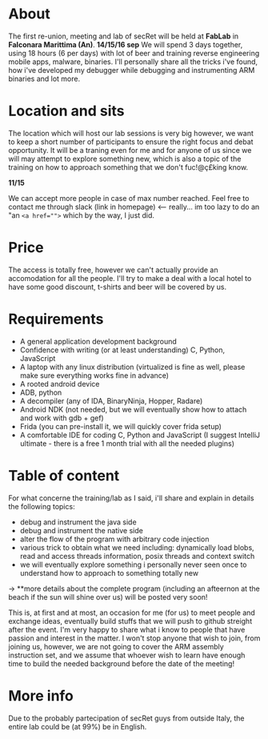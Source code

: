 <!-- TITLE: secRet (Sep 2018) -->

# About
The first re-union, meeting and lab of secRet will be held at **FabLab** in **Falconara Marittima (An)**. **14/15/16 sep**
We will spend 3 days together, using 18 hours (6 per days) with lot of beer and training reverse engineering mobile apps, malware, binaries.
I'll personally share all the tricks i've found, how i've developed my debugger while debugging and instrumenting ARM binaries and lot more.

# Location and sits
The location which will host our lab sessions is very big however, we want to keep a short number of participants to ensure the right focus and debat opportunity. 
It will be a traning even for me and for anyone of us since we will may attempt to explore something new, which is also a topic of the training on how to approach something that we don't fuc!@ç£king know.

**11/15** 

We can accept more people in case of max number reached. Feel free to contact me through slack (link in homepage) <-- really... im too lazy to do an "an ``<a href="">`` which by the way, I just did.

# Price
The access is totally free, however we can't actually provide an accomodation for all the people. I'll try to make a deal with a local hotel to have some good discount, t-shirts and beer will be covered by us. 

# Requirements
* A general application development background
* Confidence with writing (or at least understanding) C, Python, JavaScript
* A laptop with any linux distribution (virtualized is fine as well, please make sure everything works fine in advance)
* A rooted android device
* ADB, python
* A decompiler (any of IDA, BinaryNinja, Hopper, Radare)
* Android NDK (not needed, but we will eventually show how to attach and work with gdb + gef)
* Frida (you can pre-install it, we will quickly cover frida setup)
* A comfortable IDE for coding C, Python and JavaScript (I suggest IntelliJ ultimate - there is a free 1 month trial with all the needed plugins)
# Table of content
For what concerne the training/lab as I said, i'll share and explain in details the following topics:

* debug and instrument the java side
* debug and instrument the native side
* alter the flow of the program with arbitrary code injection
* various trick to obtain what we need including: dynamically load blobs, read and access threads information, posix threads and context switch
* we will eventually explore something i personally never seen once to understand how to approach to something totally new

-> **more details about the complete program (including an afteernon at the beach if the sun will shine over us) will be posted very soon!

This is, at first and at most, an occasion for me (for us) to meet people and exchange ideas, eventually build stuffs that we will push to github streight after the event. I'm very happy to share what i know to people that have passion and interest in the matter.
I won't stop anyone that wish to join, from joining us, however, we are not going to cover the ARM assembly instruction set, and we assume that whoever wish to learn have enough time to build the needed background before the date of the meeting!

# More info
Due to the probably partecipation of secRet guys from outside Italy, the entire lab could be (at 99%) be in English.